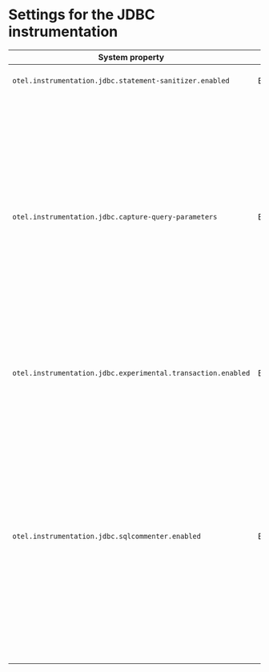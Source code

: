 # Settings for the JDBC instrumentation

| System property                                              | Type    | Default | Description                                                                                                                                                                                                                                                                                                                                  |
|--------------------------------------------------------------|---------|---------|----------------------------------------------------------------------------------------------------------------------------------------------------------------------------------------------------------------------------------------------------------------------------------------------------------------------------------------------|
| `otel.instrumentation.jdbc.statement-sanitizer.enabled`      | Boolean | `true`  | Enables the DB statement sanitization.                                                                                                                                                                                                                                                                                                       |
| `otel.instrumentation.jdbc.capture-query-parameters`         | Boolean | `false` | Enable the capture of query parameters as span attributes. Enabling this option disables the statement sanitization. <p>WARNING: captured query parameters may contain sensitive information such as passwords, personally identifiable information or protected health info.                                                                |
| `otel.instrumentation.jdbc.experimental.transaction.enabled` | Boolean | `false` | Enables experimental instrumentation to create spans for COMMIT and ROLLBACK operations.                                                                                                                                                                                                                                                     |
| `otel.instrumentation.jdbc.sqlcommenter.enabled`             | Boolean | `false` | Enables augmenting queries with a comment containing the tracing information. See [sqlcommenter](https://google.github.io/sqlcommenter/) for more info. WARNING: augmenting queries with tracing context will make query texts unique, which may have adverse impact on database performance. Consult with database experts before enabling. |
